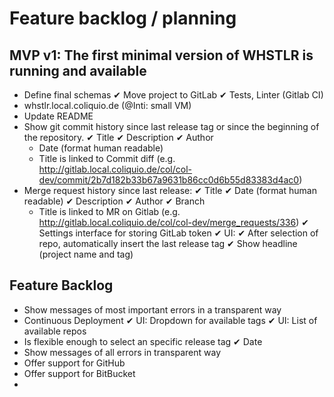 Feature backlog / planning
==========================

## MVP v1: The first minimal version of WHSTLR is running and available
- Define final schemas
✔ Move project to GitLab
✔ Tests, Linter (Gitlab CI)
- whstlr.local.coliquio.de (@Inti: small VM)
- Update README
- Show git commit history since last release tag or since the beginning of the repository.
  ✔ Title
  ✔ Description
  ✔ Author
  - Date (format human readable)
  - Title is linked to Commit diff (e.g. http://gitlab.local.coliquio.de/col/col-dev/commit/2b7d182b33b67a9631b86cc0d6b55d83383d4ac0)
- Merge request history since last release:
  ✔ Title
  ✔ Date (format human readable)
  ✔ Description
  ✔ Author
  ✔ Branch
  - Title is linked to MR on Gitlab (e.g. http://gitlab.local.coliquio.de/col/col-dev/merge_requests/336)
✔ Settings interface for storing GitLab token
✔ UI:
  ✔ After selection of repo, automatically insert the last release tag
  ✔ Show headline (project name and tag)


## Feature Backlog
- Show messages of most important errors in a transparent way
- Continuous Deployment
✔ UI: Dropdown for available tags
✔ UI: List of available repos
- Is flexible enough to select an specific release tag
✔ Date
- Show messages of all errors in transparent way
- Offer support for GitHub
- Offer support for BitBucket
-
